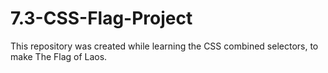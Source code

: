 # 7.3-CSS-Flag-Project
This repository was created while learning the CSS combined selectors, to make The Flag of Laos.
